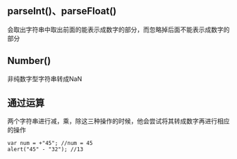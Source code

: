 ## parseInt()、parseFloat()
会取出字符串中取出前面的能表示成数字的部分，而忽略掉后面不能表示成数字的部分

## Number()
  非纯数字型字符串转成NaN

## 通过运算

两个字符串进行减，乘，除这三种操作的时候，他会尝试将其转成数字再进行相应的操作

```
var num = +"45"; //num = 45
alert("45" - "32"); //13
```